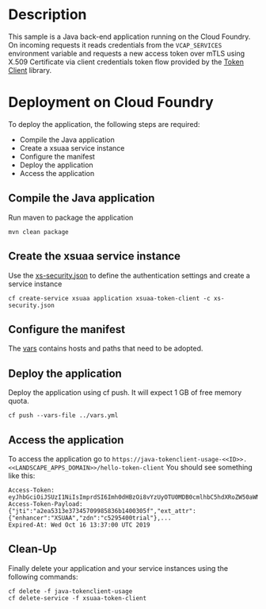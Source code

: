 # Description
This sample is a Java back-end application running on the Cloud Foundry. On incoming requests it reads 
credentials from the `VCAP_SERVICES` environment variable and requests a new access token over mTLS using X.509 Certificate via client credentials token
flow provided by the [Token Client](/token-client/) library.

# Deployment on Cloud Foundry
To deploy the application, the following steps are required:
- Compile the Java application
- Create a xsuaa service instance
- Configure the manifest
- Deploy the application
- Access the application

## Compile the Java application
Run maven to package the application
```shell
mvn clean package
```

## Create the xsuaa service instance
Use the [xs-security.json](./xs-security.json) to define the authentication settings and create a service instance
```shell
cf create-service xsuaa application xsuaa-token-client -c xs-security.json
```

## Configure the manifest
The [vars](../vars.yml) contains hosts and paths that need to be adopted.

## Deploy the application
Deploy the application using cf push. It will expect 1 GB of free memory quota.

```shell
cf push --vars-file ../vars.yml
```

## Access the application
To access the application go to `https://java-tokenclient-usage-<<ID>>.<<LANDSCAPE_APPS_DOMAIN>>/hello-token-client`
You should see something like this:
```
Access-Token: eyJhbGciOiJSUzI1NiIsImprdSI6Imh0dHBzOi8vYzUyOTU0MDB0cmlhbC5hdXRoZW50aWN...
Access-Token-Payload: {"jti":"a2ea5313e37345709985836b1400305f","ext_attr":{"enhancer":"XSUAA","zdn":"c5295400trial"},...
Expired-At: Wed Oct 16 13:37:00 UTC 2019
```

## Clean-Up
Finally delete your application and your service instances using the following commands:
```
cf delete -f java-tokenclient-usage
cf delete-service -f xsuaa-token-client
```

